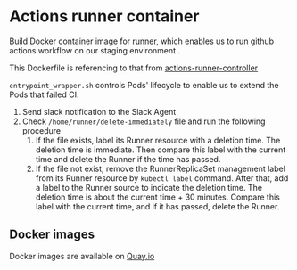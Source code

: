 Actions runner container
==============

Build Docker container image for [runner][], which enables us to run github actions workflow on our staging environment .

This Dockerfile is referencing to that from [actions-runner-controller](https://github.com/summerwind/actions-runner-controller/blob/584590e97c5c6d03e734fdf8b31b0f46227b4721/runner/Dockerfile)

`entrypoint_wrapper.sh` controls Pods' lifecycle to enable us to extend the Pods that failed CI.
1. Send slack notification to the Slack Agent
2. Check `/home/runner/delete-immediately` file and run the following procedure
   1. If the file exists, label its Runner resource with a deletion time. The deletion time is immediate. Then compare this label with the current time and delete the Runner if the time has passed.
   2. If the file not exist, remove the RunnerReplicaSet management label from its Runner resource by `kubectl label` command. After that, add a label to the Runner source to indicate the deletion time. The deletion time is about the current time + 30 minutes. Compare this label with the current time, and if it has passed, delete the Runner.

[Runner]: https://github.com/actions/runner

Docker images
-------------

Docker images are available on [Quay.io](https://quay.io/repository/cybozu/actions-runner)
